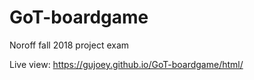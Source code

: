# GoT-boardgame
Noroff fall 2018 project exam

Live view:
https://gujoey.github.io/GoT-boardgame/html/

